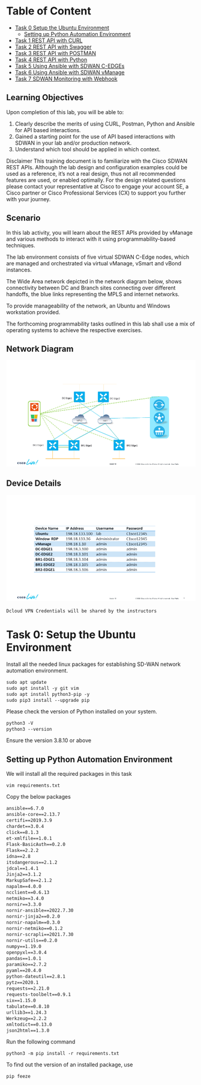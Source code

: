 # Table of Content

* [Task 0 Setup the Ubuntu Environment](#task-0-setup-the-ubuntu-environment)
    * [Setting up Python Automation Environment](#setting-up-python-automation-environment)
* [Task 1 REST API with CURL](/Task%201%20Curl/Task1.md)
* [Task 2 REST API with Swagger](/Task%202%20Swagger/Task2.md)
* [Task 3 REST API with POSTMAN](/Task%203%20Postman/Task3.md)
* [Task 4 REST API with Python](/Task%204%20Python/Task4.md)
* [Task 5 Using Ansible with SDWAN C-EDGEs](/Task%205%20Ansible/Task5.md)
* [Task 6 Using Ansible with SDWAN vManage](/Task%206%20Ansible%20SDWAN/Task6.md)
* [Task 7 SDWAN Monitoring with Webhook](/Task%207%20Monitoring/Task7.md)


## Learning Objectives 
Upon completion of this lab, you will be able to: 

1.	Clearly describe the merits of using CURL, Postman, Python and Ansible for API based interactions. 
2.	Gained a starting point for the use of API based interactions with SDWAN in your lab and/or production network. 
3.	Understand which tool should be applied in which context. 

Disclaimer
This training document is to familiarize with the Cisco SDWAN REST APIs. Although the lab design and configuration examples could be used as a reference, it’s not a real design, thus not all recommended features are used, or enabled optimally. For the design related questions please contact your representative at Cisco to engage your account SE, a Cisco partner or Cisco Professional Services (CX) to support you further with your journey. 

## Scenario 
In this lab activity, you will learn about the REST APIs provided by vManage and various methods to interact with it using programmability-based techniques. 

The lab environment consists of five virtual SDWAN C-Edge nodes, which are managed and orchestrated via virtual vManage, vSmart and vBond instances. 

The Wide Area network depicted in the network diagram below, shows connectivity between DC and Branch sites connecting over different handoffs, the blue links representing the MPLS and internet networks.

To provide manageability of the network, an Ubuntu and Windows workstation provided. 

The forthcoming programmability tasks outlined in this lab shall use a mix of operating systems to achieve the respective exercises. 

## Network Diagram 

![postman](images/nd.png)


## Device Details 

![postman](images/tb.png)

```Dcloud VPN Credentials will be shared by the instructors  ```


# Task 0: Setup the Ubuntu Environment 

Install all the needed linux packages for establishing SD-WAN network automation environment.

```
sudo apt update
sudo apt install -y git vim 
sudo apt install python3-pip -y
sudo pip3 install --upgrade pip
```
Please check the version of Python installed on your system.
```
python3 -V
python3 --version
```
Ensure the version 3.8.10 or above

## Setting up Python Automation Environment

We will install all the required packages in this task 

```
vim requirements.txt 
```
Copy the below packages 
```
ansible==6.7.0
ansible-core==2.13.7
certifi==2019.3.9
chardet==3.0.4
click==8.1.3
et-xmlfile==1.0.1
Flask-BasicAuth==0.2.0
Flask==2.2.2
idna==2.8
itsdangerous==2.1.2
jdcal==1.4.1
Jinja2==3.1.2
MarkupSafe==2.1.2
napalm==4.0.0
ncclient==0.6.13
netmiko==3.4.0
nornir==3.3.0
nornir-ansible==2022.7.30
nornir-jinja2==0.2.0
nornir-napalm==0.3.0
nornir-netmiko==0.1.2
nornir-scrapli==2021.7.30
nornir-utils==0.2.0
numpy==1.19.0
openpyxl==3.0.4
pandas==1.0.1
paramiko==2.7.2
pyaml==20.4.0
python-dateutil==2.8.1
pytz==2020.1
requests==2.21.0
requests-toolbelt==0.9.1
six==1.15.0
tabulate==0.8.10
urllib3==1.24.3
Werkzeug==2.2.2
xmltodict==0.13.0
json2html==1.3.0
```
Run the following command 
```
python3 -m pip install -r requirements.txt
```
To find out the version of an installed package, use
```
pip feeze
```

